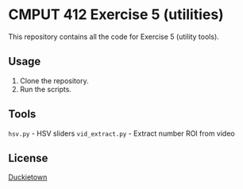 # CMPUT 412 Exercise 5 (utilities)
This repository contains all the code for Exercise 5 (utility tools).

## Usage
1. Clone the repository.
2. Run the scripts.

## Tools
`hsv.py` - HSV sliders
`vid_extract.py` - Extract number ROI from video

## License
[Duckietown](https://www.duckietown.org/about/sw-license)
